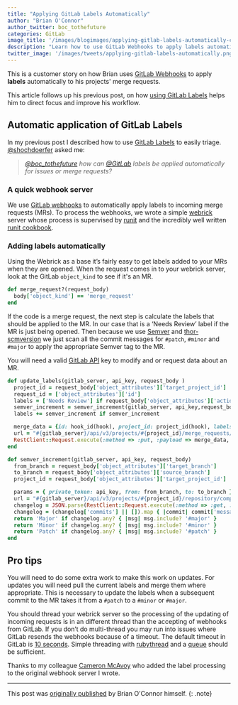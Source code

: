 ```yaml
---
title: "Applying GitLab Labels Automatically"
author: "Brian O'Connor"
author_twitter: boc_tothefuture
categories: GitLab
image_title: '/images/blogimages/applying-gitlab-labels-automatically-cover.jpg'
description: "Learn how to use GitLab Webhooks to apply labels automatically to MRs."
twitter_image: '/images/tweets/applying-gitlab-labels-automatically.png'
---
```


This is a customer story on how Brian uses [GitLab Webhooks][doc-webhooks]
to apply **labels** automatically to his projects' merge requests.

This article follows up his previous post, on how [using GitLab Labels][post-1]
helps him to direct focus and improve his workflow.

<!-- more -->

## Automatic application of GitLab Labels

In my previous post I described how to use [GitLab Labels][doc-labels]
to easily triage. [@shochdoerfer] asked me:

> _[@boc_tothefuture] how can [@GitLab] labels be applied automatically
for issues or merge requests?_

### A quick webhook server

We use [GitLab webhooks][doc-webhooks] to automatically apply labels
to incoming merge requests (MRs). To process the webhooks, we wrote a
simple [webrick] server whose process is supervised by [runit] and the
incredibly well written [runit cookbook][ru-cook].

### Adding labels automatically

Using the Webrick as a base it’s fairly easy to get labels added to your
MRs when they are opened. When the request comes in to your webrick server,
look at the GitLab `object_kind` to see if it's an MR.

```ruby
def merge_request?(request_body)
  body['object_kind'] == 'merge_request'
end
```

If the code is a merge request, the next step is calculate the labels that
should be applied to the MR. In our case that is a ‘Needs Review’ label
if the MR is just being opened. Then because we use [Semver] and
[thor-scmversion][thor] we just scan all the commit messages for `#patch`, `#minor`
and `#major` to apply the appropriate Semver tag to the MR.

You will need a valid [GitLab API][doc-api] key to modify and or request data about an MR.

```ruby
def update_labels(gitlab_server, api_key, request_body )
  project_id = request_body['object_attributes']['target_project_id']
  request_id = ['object_attributes']['id']
  labels = ['Needs Review'] if request_body['object_attributes']['action']
  semver_increment = semver_increment(gitlab_server, api_key,request_body )
  labels += semver_increment if semver_increment

  merge_data = {id: hook_id(hook), project_id: project_id(hook), labels: labels.to_a.sort.join(',')}
  url = "#{gitlab_server}/api/v3/projects/#{project_id}/merge_requests/#{request_id}?private_token=#{api_key}"
  RestClient::Request.execute(:method => :put, :payload => merge_data, :url => url)
end

def semver_increment(gitlab_server, api_key, request_body)
  from_branch = request_body['object_attributes']['target_branch']
  to_branch = request_body['object_attributes']['source_branch']
  project_id = request_body['object_attributes']['target_project_id']

  params = { private_token: api_key, from: from_branch, to: to_branch }
  url = "#{gitlab_server}/api/v3/projects/#{project_id}/repository/compare"
  changelog = JSON.parse(RestClient::Request.execute(:method => :get, :url => url, :headers => { params: params }))
  changelog = (changelog['commits'] || []).map { |commit| commit['message'] }
  return 'Major' if changelog.any? { |msg| msg.include? '#major' }
  return 'Minor' if changelog.any? { |msg| msg.include? '#minor' }
  return 'Patch' if changelog.any? { |msg| msg.include? '#patch' }
end
```

## Pro tips

You will need to do some extra work to make this work on updates.
For updates you will need pull the current labels and merge them
where appropriate. This is necessary to update the labels when a
subsequent commit to the MR takes it from a `#patch` to a `#minor`
or `#major`.

You should thread your webrick server so the processing of the updating
of incoming requests is in an different thread than the accepting of
webhooks from GitLab. If you don’t do multi-thread you may run into
issues where GitLab resends the webhooks because of a timeout. The
default timeout in GitLab is [10 seconds][timeout]. Simple threading with
[rubythread][ruby] and a [queue] should be sufficient.

Thanks to my colleague [Cameron McAvoy][cam] who added the label processing
to the original webhook server I wrote.

----

This post was [originally published][post] by Brian O'Connor himself.
{: .note}

<!-- 
original cover photo: http://www.freeimages.com/photo/pharmacy-sticker-box-1509293
license: http://www.freeimages.com/license
-->

<!-- identifiers -->

[@boc_tothefuture]: https://twitter.com/boc_tothefuture
[@GitLab]: https://twitter.com/gitlab
[@shochdoerfer]: https://twitter.com/shochdoerfer
[cam]: https://www.linkedin.com/in/cameron-mcavoy-7515a35b
[doc-api]: http://docs.gitlab.com/ce/api/
[doc-labels]: http://docs.gitlab.com/ee/user/project/labels.html
[doc-webhooks]: https://gitlab.com/gitlab-org/gitlab-ce/blob/master/doc/web_hooks/web_hooks.md
[post-1]: /2016/08/17/using-gitlab-labels/
[post]: http://infrastructuredevops.com/08-04-2016/automated-gitlab-labels.html
[queue]: http://ruby-doc.org/core-2.2.0/Queue.html
[ru-cook]: https://github.com/chef-cookbooks/runit
[ruby]: http://ruby-doc.org/core-2.2.0/Thread.html
[runit]: http://smarden.org/runit/
[semver]: http://semver.org/
[thor]: https://github.com/RiotGamesMinions/thor-scmversion
[timeout]: https://gitlab.com/gitlab-org/omnibus-gitlab/merge_requests/212/diffs#3e4fceb8f7271d481d5d56c4a5de142c30ca8301_78_78
[webrick]: https://en.wikipedia.org/wiki/WEBrick
